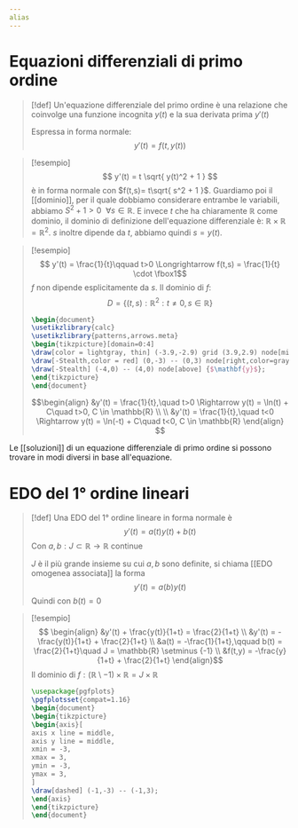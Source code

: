 ```yaml
---
alias
---
```

# Equazioni differenziali di primo ordine

>[!def]
>Un'equazione differenziale del primo ordine è una relazione che coinvolge una funzione incognita $y(t)$ e la sua derivata prima $y'(t)$
>
>Espressa in forma normale:
>$$ y'(t) = f(t,y(t)) $$


>[!esempio]
>$$ y'(t) = t \sqrt{ y(t)^2 + 1 } $$
>è in forma normale con $f(t,s)= t\sqrt{ s^2 + 1 }$.
>Guardiamo poi il [[dominio]], per il quale dobbiamo considerare entrambe le variabili, abbiamo $S^2 + 1>0\ \ \forall s \in \mathbb{R}$.
>E invece $t$ che ha chiaramente $\mathbb{R}$ come dominio, il dominio di definizione dell'equazione differenziale è: $\mathbb{R} \times \mathbb{R} = \mathbb{R}^2$.
> $s$ inoltre dipende da $t$, abbiamo quindi $s = y(t)$.

>[!esempio]
>$$ y'(t) = \frac{1}{t}\qquad t>0  \Longrightarrow f(t,s) = \frac{1}{t} \cdot \fbox1$$
>$f$ non dipende esplicitamente da $s$. Il dominio di $f$:
>$$D = \{(t,s) : \mathbb{R}^2 : t \neq 0, s \in \mathbb{R}\} $$
>
>```tikz
>\begin{document}
>\usetikzlibrary{calc}
>\usetikzlibrary{patterns,arrows.meta}
>\begin{tikzpicture}[domain=0:4]
>\draw[color = lightgray, thin] (-3.9,-2.9) grid (3.9,2.9) node[midway, below left]{$\mathbf{0}$};
>\draw[-Stealth,color = red] (0,-3) -- (0,3) node[right,color=gray] {$\mathbf{x}$};
>\draw[-Stealth] (-4,0) -- (4,0) node[above] {$\mathbf{y}$};
>\end{tikzpicture}
>\end{document}
>```
>$$\begin{align}
>&y'(t) = \frac{1}{t},\quad t>0 \Rightarrow y(t) = \ln(t) + C\quad t>0, C \in \mathbb{R} \\ \\
>&y'(t) = \frac{1}{t},\quad t<0 \Rightarrow y(t) = \ln(-t) + C\quad t<0, C \in \mathbb{R}
>\end{align}
>$$

Le [[soluzioni]] di un equazione differenziale di primo ordine si possono trovare in modi diversi in base all'equazione.


# EDO del 1° ordine lineari

>[!def]
>Una EDO del 1° ordine lineare in forma normale è
>$$ y'(t) = a(t)y(t) + b(t) $$
>Con $a,b : J \subset \mathbb{R} \to \mathbb{R}$ continue
>
>$J$ è il più grande insieme su cui $a,b$ sono definite, si chiama [[EDO omogenea associata]] la forma
>$$ y'(t) = a(b)y(t) $$
>Quindi con $b(t) = 0$

>[!esempio]
>$$ \begin{align}
>&y'(t) + \frac{y(t)}{1+t} = \frac{2}{1+t}  \\
>&y'(t) = -\frac{y(t)}{1+t} + \frac{2}{1+t}  \\
>&a(t) = -\frac{1}{1+t},\qquad b(t) = \frac{2}{1+t}\quad J = \mathbb{R} \setminus {-1} \\
&f(t,y) = -\frac{y}{1+t} + \frac{2}{1+t}
>\end{align}$$
>Il dominio di $f : (\mathbb{R} \setminus {-1}) \times \mathbb{R} = J \times \mathbb{R}$
>
>```tikz
>\usepackage{pgfplots}
>\pgfplotsset{compat=1.16}
>\begin{document}
>\begin{tikzpicture}
>\begin{axis}[
>axis x line = middle,
>axis y line = middle,
>xmin = -3,
>xmax = 3,
>ymin = -3,
>ymax = 3,
>]
>\draw[dashed] (-1,-3) -- (-1,3);
>\end{axis}
>\end{tikzpicture}
>\end{document}
>```

